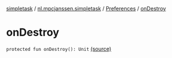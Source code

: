 [simpletask](../../index.md) / [nl.mpcjanssen.simpletask](../index.md) / [Preferences](index.md) / [onDestroy](.)

# onDestroy

`protected fun onDestroy(): Unit` [(source)](https://github.com/mpcjanssen/simpletask-android/blob/master/src/main/java/nl/mpcjanssen/simpletask/Preferences.kt#L118)